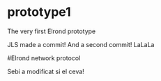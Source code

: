 # prototype1
The very first Elrond prototype


JLS made a commit! And a second commit! LaLaLa



#Elrond network protocol


Sebi a modificat si el ceva!